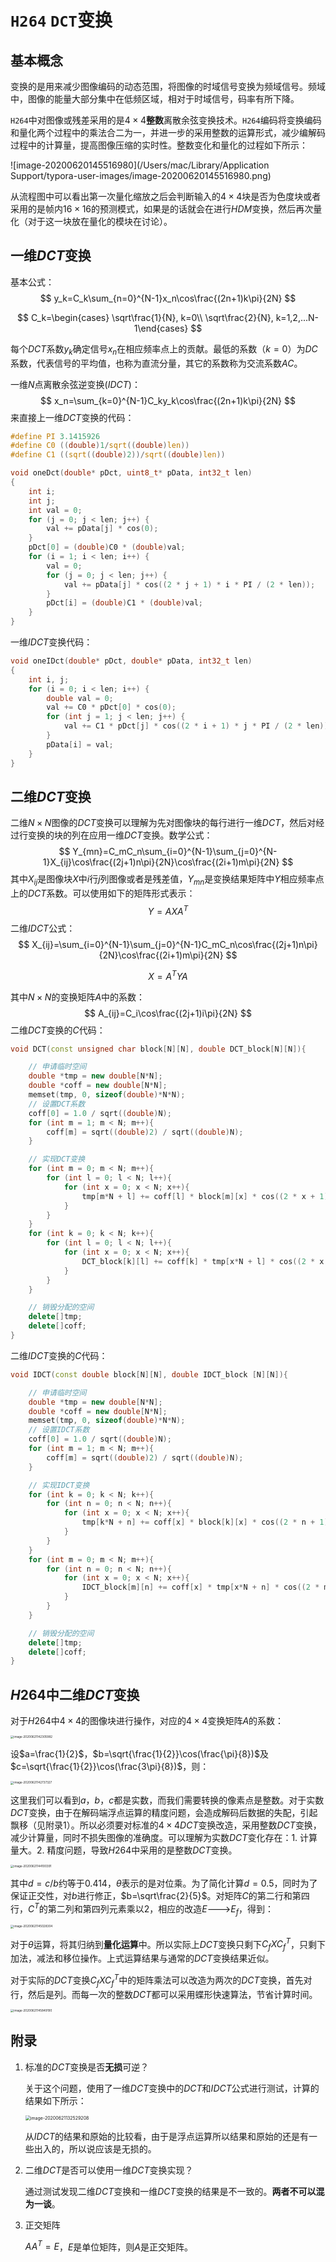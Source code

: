 # `H264` `DCT`变换

## 基本概念

变换的是用来减少图像编码的动态范围，将图像的时域信号变换为频域信号。频域中，图像的能量大部分集中在低频区域，相对于时域信号，码率有所下降。

`H264`中对图像或残差采用的是$4\times4$**整数**离散余弦变换技术。`H264`编码将变换编码和量化两个过程中的乘法合二为一，并进一步的采用整数的运算形式，减少编解码过程中的计算量，提高图像压缩的实时性。整数变化和量化的过程如下所示：

![image-20200620145516980](/Users/mac/Library/Application Support/typora-user-images/image-20200620145516980.png)

从流程图中可以看出第一次量化缩放之后会判断输入的$4 \times 4$块是否为色度块或者采用的是帧内$16 \times16$的预测模式，如果是的话就会在进行$HDM$变换，然后再次量化（对于这一块放在量化的模块在讨论）。

## 一维$DCT$变换

基本公式：
$$
y_k=C_k\sum_{n=0}^{N-1}x_n\cos\frac{(2n+1)k\pi}{2N}
$$

$$
C_k=\begin{cases} \sqrt\frac{1}{N}, k=0\\ \sqrt\frac{2}{N}, k=1,2,...N-1\end{cases}
$$

每个$DCT$系数$y_k$确定信号$x_n$在相应频率点上的贡献。最低的系数（$k=0$）为$DC$系数，代表信号的平均值，也称为直流分量，其它的系数称为交流系数$AC$。

一维$N$点离散余弦逆变换($IDCT$)：
$$
x_n=\sum_{k=0}^{N-1}C_ky_k\cos\frac{(2n+1)k\pi}{2N}
$$
来直接上一维$DCT$变换的代码：

```c
#define PI 3.1415926
#define C0 ((double)1/sqrt((double)len))
#define C1 ((sqrt((double)2))/sqrt((double)len))

void oneDct(double* pDct, uint8_t* pData, int32_t len)
{
    int i;
    int j;
    int val = 0;
    for (j = 0; j < len; j++) {
        val += pData[j] * cos(0);
    }
    pDct[0] = (double)C0 * (double)val;
    for (i = 1; i < len; i++) {
        val = 0;
        for (j = 0; j < len; j++) {
            val += pData[j] * cos((2 * j + 1) * i * PI / (2 * len));
        }
        pDct[i] = (double)C1 * (double)val;
    }
}
```

一维$IDCT$变换代码：

```c
void oneIDct(double* pDct, double* pData, int32_t len)
{
    int i, j;
    for (i = 0; i < len; i++) {
        double val = 0;
        val += C0 * pDct[0] * cos(0);
        for (int j = 1; j < len; j++) {
            val += C1 * pDct[j] * cos((2 * i + 1) * j * PI / (2 * len));
        }
        pData[i] = val;
    }
}
```



## 二维$DCT$变换

二维$N\times N$图像的$DCT$变换可以理解为先对图像块的每行进行一维$DCT$，然后对经过行变换的块的列在应用一维$DCT$变换。数学公式：
$$
Y_{mn}=C_mC_n\sum_{i=0}^{N-1}\sum_{j=0}^{N-1}X_{ij}\cos\frac{(2j+1)n\pi}{2N}\cos\frac{(2i+1)m\pi}{2N}
$$
其中$X_{ij}$是图像块$X$中$i$行$j$列图像或者是残差值，$Y_{mn}$是变换结果矩阵中$Y$相应频率点上的$DCT$系数。可以使用如下的矩阵形式表示：
$$
Y=AXA^T
$$
二维$IDCT$公式：
$$
X_{ij}=\sum_{i=0}^{N-1}\sum_{j=0}^{N-1}C_mC_n\cos\frac{(2j+1)n\pi}{2N}\cos\frac{(2i+1)m\pi}{2N}
$$

$$
X=A^TYA
$$

其中$N\times N$的变换矩阵$A$中的系数：
$$
A_{ij}=C_i\cos\frac{(2j+1)i\pi}{2N}
$$
二维$DCT$变换的$C$代码：

```c++
void DCT(const unsigned char block[N][N], double DCT_block[N][N]){

    // 申请临时空间
    double *tmp = new double[N*N];
    double *coff = new double[N*N];
    memset(tmp, 0, sizeof(double)*N*N);
    // 设置DCT系数
    coff[0] = 1.0 / sqrt((double)N);
    for (int m = 1; m < N; m++){
        coff[m] = sqrt((double)2) / sqrt((double)N);
    }

    // 实现DCT变换
    for (int m = 0; m < N; m++){
        for (int l = 0; l < N; l++){
            for (int x = 0; x < N; x++){
                tmp[m*N + l] += coff[l] * block[m][x] * cos((2 * x + 1)*PI*l / (2 * N));
            }
        }
    }
    for (int k = 0; k < N; k++){
        for (int l = 0; l < N; l++){
            for (int x = 0; x < N; x++){
                DCT_block[k][l] += coff[k] * tmp[x*N + l] * cos((2 * x + 1)*PI*k / (2 * N));
            }
        }
    }

    // 销毁分配的空间
    delete[]tmp;
    delete[]coff;
}
```

二维$IDCT$变换的$C$代码：

```c++
void IDCT(const double block[N][N], double IDCT_block [N][N]){

    // 申请临时空间
    double *tmp = new double[N*N];
    double *coff = new double[N*N];
    memset(tmp, 0, sizeof(double)*N*N);
    // 设置IDCT系数
    coff[0] = 1.0 / sqrt((double)N);
    for (int m = 1; m < N; m++){
        coff[m] = sqrt((double)2) / sqrt((double)N);
    }

    // 实现IDCT变换
    for (int k = 0; k < N; k++){
        for (int n = 0; n < N; n++){
            for (int x = 0; x < N; x++){
                tmp[k*N + n] += coff[x] * block[k][x] * cos((2 * n + 1)*x*PI / 2 / N);
            }
        }
    }
    for (int m = 0; m < N; m++){
        for (int n = 0; n < N; n++){
            for (int x = 0; x < N; x++){
                IDCT_block[m][n] += coff[x] * tmp[x*N + n] * cos((2 * m + 1)*x*PI / 2 / N);
            }
        }
    }

    // 销毁分配的空间
    delete[]tmp;
    delete[]coff;
}
```

## $H264$中二维$DCT$变换

对于$H264$中$4\times4$的图像块进行操作，对应的$4\times4$变换矩阵$A$的系数：

<img src="/Users/mac/Library/Application Support/typora-user-images/image-20200621142305982.png" alt="image-20200621142305982" style="zoom: 33%;" />

设$a=\frac{1}{2}$，$b=\sqrt{\frac{1}{2}}\cos(\frac{\pi}{8})$及$c=\sqrt{\frac{1}{2}}\cos(\frac{3\pi}{8})$，则：

<img src="/Users/mac/Library/Application Support/typora-user-images/image-20200621142737327.png" alt="image-20200621142737327" style="zoom:33%;" />

这里我们可以看到$a$，$b$，$c$都是实数，而我们需要转换的像素点是整数。对于实数$DCT$变换，由于在解码端浮点运算的精度问题，会造成解码后数据的失配，引起飘移（见附录1）。所以必须要对标准的$4\times4 DCT$变换改造，采用整数$DCT$变换，减少计算量，同时不损失图像的准确度。可以理解为实数$DCT$变化存在：1. 计算量大。2. 精度问题，导致$H264$中采用的是整数$DCT$变换。

<img src="/Users/mac/Library/Application Support/typora-user-images/image-20200621144100391.png" alt="image-20200621144100391" style="zoom:33%;" />

其中$d=c/b$约等于$0.414$，$\theta$表示的是对位乘。为了简化计算$d=0.5$，同时为了保证正交性，对$b$进行修正，$b=\sqrt\frac{2}{5}$。对矩阵$C$的第二行和第四行，$C^T$的第二列和第四列元素乘以2，相应的改造$E$--->$E_f$，得到：

<img src="/Users/mac/Library/Application Support/typora-user-images/image-20200621145028304.png" alt="image-20200621145028304" style="zoom:33%;" />

对于$\theta$运算，将其归纳到**量化运算**中。所以实际上$DCT$变换只剩下$C_fXC_f^T$，只剩下加法，减法和移位操作。上式运算结果与通常的$DCT$变换结果近似。

对于实际的$DCT$变换$C_fXC_f^T$中的矩阵乘法可以改造为两次的$DCT$变换，首先对行，然后是列。而每一次的整数$DCT$都可以采用蝶形快速算法，节省计算时间。

<img src="/Users/mac/Library/Application Support/typora-user-images/image-20200621145849190.png" alt="image-20200621145849190" style="zoom:33%;" />

## 附录

1. 标准的$DCT$变换是否**无损**可逆？

   关于这个问题，使用了一维$DCT$变换中的$DCT$和$IDCT$公式进行测试，计算的结果如下所示：

   <img src="/Users/mac/Library/Application Support/typora-user-images/image-20200621132529208.png" alt="image-20200621132529208" style="zoom:50%;" />

   从$IDCT$的结果和原始的比较看，由于是浮点运算所以结果和原始的还是有一些出入的，所以说应该是无损的。

2. 二维$DCT$是否可以使用一维$DCT$变换实现？

   通过测试发现二维$DCT$变换和一维$DCT$变换的结果是不一致的。**两者不可以混为一谈**。

3. 正交矩阵

   $AA^T=E$，$E$是单位矩阵，则$A$是正交矩阵。